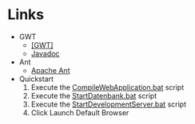# Links
* GWT
  *  [\[GWT\]](http://www.gwtproject.org/)
  *  [Javadoc](http://www.gwtproject.org/javadoc/latest/)
* Ant
  * [Apache Ant](http://ant.apache.org/)
* Quickstart
  1. Execute the [CompileWebApplication.bat]("./CompileWebApplication.bat") script 
  2. Execute the [StartDatenbank.bat]("./StartDatenbank.bat") script
  3. Execute the [StartDevelopmentServer.bat]("./StartDevelopmentServer.bat") script
  4. Click Launch Default Browser